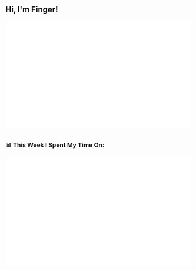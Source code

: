 <h2> Hi, I'm Finger!</h2>

<img align="right" src="https://raw.githubusercontent.com/spianmo/github-stats/master/generated/overview.svg#gh-light-mode-only">

<!-- <img align="right" height="160em" src="https://github-readme-stats-eight-theta.vercel.app/api/top-langs/?username=spianmo&layout=compact&langs_count=8&theme=algolia"/>	 -->
	
```go
package main

type Me struct {
	Name   string
	Job    string
	Code   string
	Skills string
}

func main() {
	me := &Me{
		Name:   "Finger",
		Job:    "Client-side Engineer",
		Code:   "Java, Kotlin, C#, Rust and C++ and Others",
		Skills: "Android, Security, Cross-platform client, NLP, CV, ASR ^o^",
	}
	_ = me
}
```


<h3>📊 This Week I Spent My Time On:</h3>
<img align='right' src="https://raw.githubusercontent.com/spianmo/github-stats/master/generated/languages.svg#gh-light-mode-only">

<!--START_SECTION:waka-->

```txt
CMake                          5 hrs 12 mins   ███████▒░░░░░░░░░░░░░░░░░   29.83 %
Python                         3 hrs 15 mins   ████▓░░░░░░░░░░░░░░░░░░░░   18.62 %
CMakeLists.txt                 2 hrs 37 mins   ███▓░░░░░░░░░░░░░░░░░░░░░   15.07 %
Kotlin                         2 hrs 23 mins   ███▒░░░░░░░░░░░░░░░░░░░░░   13.66 %
C++                            1 hr 33 mins    ██▒░░░░░░░░░░░░░░░░░░░░░░   08.94 %
```

<!--END_SECTION:waka-->
